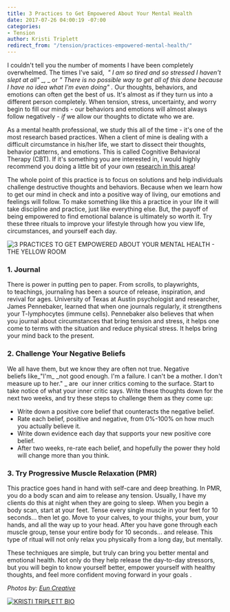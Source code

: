 ```yaml
---
title: 3 Practices to Get Empowered About Your Mental Health
date: 2017-07-26 04:00:19 -07:00
categories:
- Tension
author: Kristi Triplett
redirect_from: "/tension/practices-empowered-mental-health/"
---
```


I couldn't tell you the number of moments I have been completely overwhelmed. The times I've said,  _"_ _I am so tired and so stressed I haven't slept at all"_ _, _ or _"_ _There is no possible way to get all of this done because I have no idea what I'm even doing"_ _._ Our thoughts, behaviors, and emotions can often get the best of us. It's almost as if they turn us into a different person completely. When tension, stress, uncertainty, and worry begin to fill our minds - our behaviors and emotions will almost always follow negatively - _if_ we allow our thoughts to dictate who we are.

As a mental health professional, we study this all of the time - it's one of the most research based practices. When a client of mine is dealing with a difficult circumstance in his/her life, we start to dissect their thoughts, behavior patterns, and emotions. This is called Cognitive Behavioral Therapy (CBT). If it's something you are interested in, I would highly recommend you doing a little bit of your own [research in this area](https://www.beckinstitute.org/get-informed/what-is-cognitive-therapy/)! 

The whole point of this practice is to focus on solutions and help individuals challenge destructive thoughts and behaviors. Because when we learn how to get our mind in check and into a positive way of living, our emotions and feelings will follow. To make something like this a practice in your life it will take discipline and practice, just like everything else. But, the payoff of being empowered to find emotional balance is ultimately so worth it. Try these three rituals to improve your lifestyle through how you view life, circumstances, and yourself each day.

![3 PRACTICES TO GET EMPOWERED ABOUT YOUR MENTAL HEALTH - THE YELLOW ROOM](https://yellow-blog-images.imgix.net/2017/07/Julien-YellowTension-368.jpg)

### **1\. Journal**

There is power in putting pen to paper. From scrolls, to playwrights, to teachings, journaling has been a source of release, inspiration, and revival for ages. University of Texas at Austin psychologist and researcher, James Pennebaker, learned that when one journals regularly, it strengthens your T-lymphocytes (immune cells). Pennebaker also believes that when you journal about circumstances that bring tension and stress, it helps one come to terms with the situation and reduce physical stress. It helps bring your mind back to the present.

### **2\. Challenge Your Negative Beliefs**

We all have them, but we know they are often not true. Negative beliefs like_"I'm_ _not good enough. I'm a failure. I can't be a mother. I don't measure up to her." _ are  our inner critics coming to the surface. Start to take notice of what your inner critic says. Write these thoughts down for the next two weeks, and try these steps to challenge them as they come up:

*   Write down a positive core belief that counteracts the negative belief.
*   Rate each belief, positive and negative, from 0%-100% on how much you actually believe it.
*   Write down evidence each day that supports your new positive core belief.
*   After two weeks, re-rate each belief, and hopefully the power they hold will change more than you think.

### 3\. Try **Progressive Muscle Relaxation (PMR)**

This practice goes hand in hand with self-care and deep breathing. In PMR, you do a body scan and aim to release any tension. Usually, I have my clients do this at night when they are going to sleep. When you begin a body scan, start at your feet. Tense every single muscle in your feet for 10 seconds... then let go. Move to your calves, to your thighs, your bum, your hands, and all the way up to your head. After you have gone through each muscle group, tense your entire body for 10 seconds... and release. This type of ritual will not only relax you physically from a long day, but mentally.

These techniques are simple, but truly can bring you better mental and emotional health. Not only do they help release the day-to-day stressors, but you will begin to know yourself better, empower yourself with healthy thoughts, and feel more confident moving forward in your goals .

_Photos by: [Eun Creative](http://www.euncreative.com/)_

[![KRISTI TRIPLETT BIO](https://yellow-blog-images.imgix.net/2017/05/KRISTI-TRIPLETT-BIO.jpg)](https://www.instagram.com/kristitriplett/)
